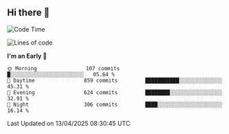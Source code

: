 ## Hi there 👋

<!--
**Wangmerlyn/Wangmerlyn** is a ✨ _special_ ✨ repository because its `README.md` (this file) appears on your GitHub profile.

Here are some ideas to get you started:

- 🔭 I’m currently working on ...
- 🌱 I’m currently learning ...
- 👯 I’m looking to collaborate on ...
- 🤔 I’m looking for help with ...
- 💬 Ask me about ...
- 📫 How to reach me: ...
- 😄 Pronouns: ...
- ⚡ Fun fact: ...
-->
<!--START_SECTION:waka-->
![Code Time](http://img.shields.io/badge/Code%20Time-178%20hrs%2033%20mins-blue)

![Lines of code](https://img.shields.io/badge/From%20Hello%20World%20I%27ve%20Written-9.7%20million%20lines%20of%20code-blue)

**I'm an Early 🐤** 

```text
🌞 Morning                107 commits         █░░░░░░░░░░░░░░░░░░░░░░░░   05.64 % 
🌆 Daytime                859 commits         ███████████░░░░░░░░░░░░░░   45.31 % 
🌃 Evening                624 commits         ████████░░░░░░░░░░░░░░░░░   32.91 % 
🌙 Night                  306 commits         ████░░░░░░░░░░░░░░░░░░░░░   16.14 % 
```



 Last Updated on 13/04/2025 08:30:45 UTC
<!--END_SECTION:waka-->
